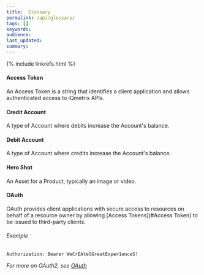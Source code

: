 ```yaml
---
title:  Glossary
permalink: /api/glossary/
tags: []
keywords: 
audience: 
last_updated: 
summary: 
---
```


{% include linkrefs.html %}

#### Access Token <a name='Access Token' />

An Access Token is a string that identifies a client application and allows authenticated access to iQmetrix APIs.

#### Credit Account <a name='Credit Account' />

A type of Account where debits increase the Account's balance.

#### Debit Account <a name='Debit Account' />

A type of Account where credits increase the Account's balance.

#### Hero Shot <a name='Hero Shot' />

An Asset for a Product, typically an image or video.

#### OAuth <a name='OAuth' />

OAuth provides client applications with secure access to resources on behalf of a resource owner by allowing [Access Tokens](#Access Token) to be issued to third-party clients. 

###### Example

    Authorization: Bearer WeCrEAteGGreatExper1ence5!

*For more on OAuth2, see [OAuth](http://oauth.net/2/)*

